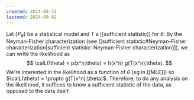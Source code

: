 ```yaml
---
created: 2024-08-31
lastmod: 2024-09-02
---
```

Let $\{P_\theta\}$ be a statistical model and $T$ a [[sufficient statistic]] for $\theta$. By the Neyman-Fisher characterization (see [[sufficient statistic#Neyman-Fisher characterization|sufficient statistic: Neyman-Fisher characterization]]), we can write the likelihood as 
$$
\calL(\theta) = p(x^n;\theta) = h(x^n) g(T(x^n);\theta).
$$
We're interested in the likelihood as a function of $\theta$ (eg in [[MLE]]) so $\calL(\theta) = \propto g(T(x^n);\theta)$. Therefore, to do any analysis on the likelihood, it suffices to know a sufficient statistic of the data, as opposed to the data itself. 